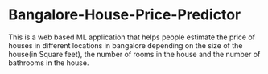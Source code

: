 # Bangalore-House-Price-Predictor
This is a web based ML application that helps people estimate the price of houses in different locations in bangalore depending on the size of the house(in Square feet), the number of rooms in the house and the number of bathrooms in the house.
